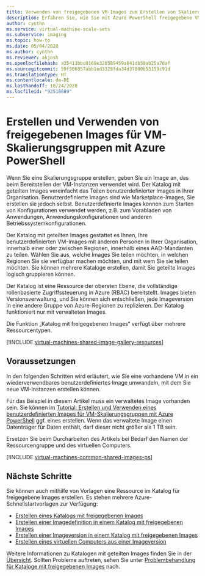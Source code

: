 ```yaml
---
title: Verwenden von freigegebenen VM-Images zum Erstellen von Skalierungsgruppen in Azure PowerShell
description: Erfahren Sie, wie Sie mit Azure PowerShell freigegebene VM-Images erstellen können, mit denen Sie VM-Skalierungsgruppen in Azure bereitstellen können.
author: cynthn
ms.service: virtual-machine-scale-sets
ms.subservice: imaging
ms.topic: how-to
ms.date: 05/04/2020
ms.author: cynthn
ms.reviewer: akjosh
ms.openlocfilehash: a35413bbc0169e320589459a841db59ab25a7daf
ms.sourcegitcommit: 59f506857abb1ed3328fda34d37800b55159c91d
ms.translationtype: HT
ms.contentlocale: de-DE
ms.lasthandoff: 10/24/2020
ms.locfileid: "92518689"
---
```

# <a name="create-and-use-shared-images-for-virtual-machine-scale-sets-with-the-azure-powershell"></a>Erstellen und Verwenden von freigegebenen Images für VM-Skalierungsgruppen mit Azure PowerShell

Wenn Sie eine Skalierungsgruppe erstellen, geben Sie ein Image an, das beim Bereitstellen der VM-Instanzen verwendet wird. Der Katalog mit geteilten Images vereinfacht das Teilen benutzerdefinierter Images in Ihrer Organisation. Benutzerdefinierte Images sind wie Marketplace-Images, Sie erstellen sie jedoch selbst. Benutzerdefinierte Images können zum Starten von Konfigurationen verwendet werden, z.B. zum Vorabladen von Anwendungen, Anwendungskonfigurationen und anderen Betriebssystemkonfigurationen. 

Der Katalog mit geteilten Images gestattet es Ihnen, Ihre benutzerdefinierten VM-Images mit anderen Personen in Ihrer Organisation, innerhalb einer oder zwischen Regionen, innerhalb eines AAD-Mandanten zu teilen. Wählen Sie aus, welche Images Sie teilen möchten, in welchen Regionen Sie sie verfügbar machen möchten, und mit wem Sie sie teilen möchten. Sie können mehrere Kataloge erstellen, damit Sie geteilte Images logisch gruppieren können. 

Der Katalog ist eine Ressource der obersten Ebene, die vollständige rollenbasierte Zugriffssteuerung in Azure (RBAC) bereitstellt. Images bieten Versionsverwaltung, und Sie können sich entschließen, jede Imageversion in eine andere Gruppe von Azure-Regionen zu replizieren. Der Katalog funktioniert nur mit verwalteten Images. 

Die Funktion „Katalog mit freigegebenen Images“ verfügt über mehrere Ressourcentypen. 


[!INCLUDE [virtual-machines-shared-image-gallery-resources](../../includes/virtual-machines-shared-image-gallery-resources.md)]


## <a name="before-you-begin"></a>Voraussetzungen

In den folgenden Schritten wird erläutert, wie Sie eine vorhandene VM in ein wiederverwendbares benutzerdefiniertes Image umwandeln, mit dem Sie neue VM-Instanzen erstellen können.

Für das Beispiel in diesem Artikel muss ein verwaltetes Image vorhanden sein. Sie können im [Tutorial: Erstellen und Verwenden eines benutzerdefinierten Images für VM-Skalierungsgruppen mit Azure PowerShell](tutorial-use-custom-image-powershell.md) ggf. eines erstellen. Wenn das verwaltete Image einen Datenträger für Daten enthält, darf dieser nicht größer als 1 TB sein.

Ersetzen Sie beim Durcharbeiten des Artikels bei Bedarf den Namen der Ressourcengruppe und des virtuellen Computers.


[!INCLUDE [virtual-machines-common-shared-images-ps](../../includes/virtual-machines-common-shared-images-powershell.md)]




## <a name="next-steps"></a>Nächste Schritte

Sie können auch mithilfe von Vorlagen eine Ressource im Katalog für freigegebene Images erstellen. Es stehen mehrere Azure-Schnellstartvorlagen zur Verfügung: 

- [Erstellen eines Katalogs mit freigegebenen Images](https://azure.microsoft.com/resources/templates/101-sig-create/)
- [Erstellen einer Imagedefinition in einem Katalog mit freigegebenen Images](https://azure.microsoft.com/resources/templates/101-sig-image-definition-create/)
- [Erstellen einer Imageversion in einem Katalog mit freigegebenen Images](https://azure.microsoft.com/resources/templates/101-sig-image-version-create/)
- [Erstellen eines virtuellen Computers aus einer Imageversion](https://azure.microsoft.com/resources/templates/101-vm-from-sig/)

Weitere Informationen zu Katalogen mit geteilten Images finden Sie in der [Übersicht](shared-image-galleries.md). Sollten Probleme auftreten, sehen Sie unter [Problembehandlung für Kataloge mit freigegebenen Images](../virtual-machines/troubleshooting-shared-images.md) nach.
